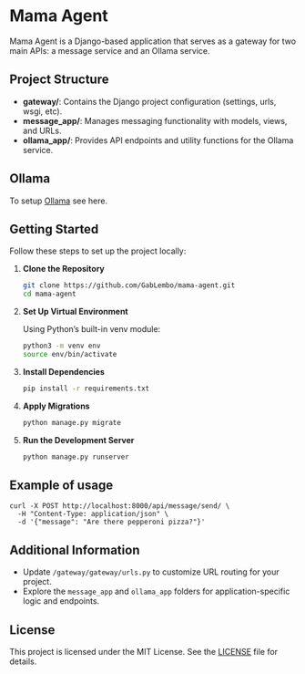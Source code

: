 # Mama Agent

Mama Agent is a Django-based application that serves as a gateway for two main APIs: a message service and an Ollama service.

## Project Structure

- **gateway/**: Contains the Django project configuration (settings, urls, wsgi, etc).
- **message_app/**: Manages messaging functionality with models, views, and URLs.
- **ollama_app/**: Provides API endpoints and utility functions for the Ollama service.

## Ollama

To setup [Ollama](https://github.com/ollama/ollama) see here.

## Getting Started

Follow these steps to set up the project locally:

1. **Clone the Repository**

   ```zsh
   git clone https://github.com/GabLembo/mama-agent.git
   cd mama-agent
   ```

2. **Set Up Virtual Environment**

   Using Python’s built-in venv module:

   ```zsh
   python3 -m venv env
   source env/bin/activate
   ```

3. **Install Dependencies**

   ```zsh
   pip install -r requirements.txt
   ```

4. **Apply Migrations**

   ```zsh
   python manage.py migrate
   ```

5. **Run the Development Server**

   ```zsh
   python manage.py runserver
   ```

## Example of usage

```
curl -X POST http://localhost:8000/api/message/send/ \
  -H "Content-Type: application/json" \
  -d '{"message": "Are there pepperoni pizza?"}'
```

## Additional Information

- Update `/gateway/gateway/urls.py` to customize URL routing for your project.
- Explore the `message_app` and `ollama_app` folders for application-specific logic and endpoints.

## License

This project is licensed under the MIT License. See the [LICENSE](LICENSE) file for details.
